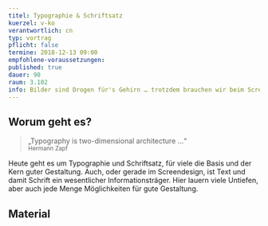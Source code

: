 ```yaml
---
titel: Typographie & Schriftsatz
kuerzel: v-ko
verantwortlich: cn
typ: vortrag
pflicht: false
termine: 2018-12-13 09:00
empfohlene-voraussetzungen: 
published: true
dauer: 90
raum: 3.102
info: Bilder sind Drogen für's Gehirn … trotzdem brauchen wir beim Screendesign sehr oft Text. 
---
```


## Worum geht es?

> „Typography is two-dimensional architecture …“ <br><small>Hermann Zapf</small>

Heute geht es um Typographie und Schriftsatz, für viele die Basis und der Kern guter Gestaltung. Auch, oder gerade im Screendesign, ist Text und damit Schrift ein wesentlicher Informationsträger. Hier lauern viele Untiefen, aber auch jede Menge Möglichkeiten für gute Gestaltung.  

## Material

